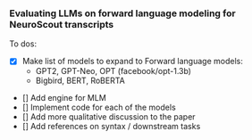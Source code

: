 ### Evaluating LLMs on forward language modeling for NeuroScout transcripts
To dos:
- [x] Make list of models to expand to
    Forward language models:
    - GPT2, GPT-Neo, OPT (facebook/opt-1.3b)
    - Bigbird, BERT, RoBERTA
- [] Add engine for MLM   
- [] Implement code for each of the models
- [] Add more qualitative discussion to the paper 
- [] Add references on syntax / downstream tasks

